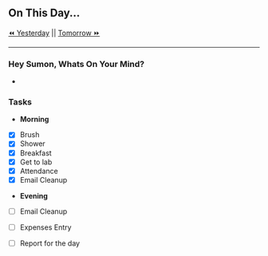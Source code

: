 ## On This Day...

[⏪ Yesterday](2022-04-05) || [Tomorrow ⏩](2022-04-07)

---

### Hey Sumon, Whats On Your Mind?

- 

### Tasks

- **Morning**
- [x] Brush
- [x] Shower
- [x] Breakfast
- [x] Get to lab
- [x] Attendance
- [x] Email Cleanup

- **Evening**
- [ ] Email Cleanup
- [ ] Expenses Entry
- [ ] Report for the day


